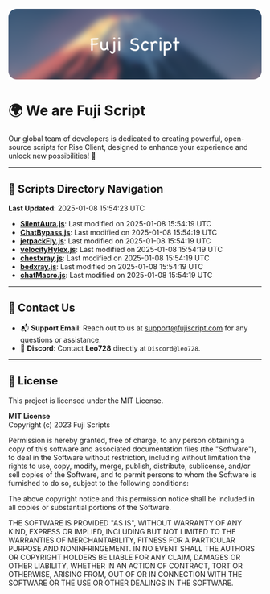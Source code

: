 ![Banner](.github/b.webp)

# 🌍 **We are Fuji Script**

Our global team of developers is dedicated to creating powerful, open-source scripts for Rise Client, designed to enhance your experience and unlock new possibilities! 🌟

---
<!-- SCRIPTS_NAVIGATION_START -->
## 📂 **Scripts Directory Navigation**

**Last Updated**: 2025-01-08 15:54:23 UTC

- **[SilentAura.js](scripts/SilentAura.js)**: Last modified on 2025-01-08 15:54:19 UTC
- **[ChatBypass.js](scripts/ChatBypass.js)**: Last modified on 2025-01-08 15:54:19 UTC
- **[jetpackFly.js](scripts/jetpackFly.js)**: Last modified on 2025-01-08 15:54:19 UTC
- **[velocityHylex.js](scripts/velocityHylex.js)**: Last modified on 2025-01-08 15:54:19 UTC
- **[chestxray.js](scripts/chestxray.js)**: Last modified on 2025-01-08 15:54:19 UTC
- **[bedxray.js](scripts/bedxray.js)**: Last modified on 2025-01-08 15:54:19 UTC
- **[chatMacro.js](scripts/chatMacro.js)**: Last modified on 2025-01-08 15:54:19 UTC

<!-- SCRIPTS_NAVIGATION_END -->

---

## 💬 **Contact Us**  
- 📬 **Support Email**: Reach out to us at [support@fujiscript.com](mailto:support@fujiscript.com) for any questions or assistance.  
- 💬 **Discord**: Contact **Leo728** directly at `Discord@leo728`.

---

## 📜 **License**

This project is licensed under the MIT License.  

**MIT License**  
Copyright (c) 2023 Fuji Scripts  

Permission is hereby granted, free of charge, to any person obtaining a copy of this software and associated documentation files (the "Software"), to deal in the Software without restriction, including without limitation the rights to use, copy, modify, merge, publish, distribute, sublicense, and/or sell copies of the Software, and to permit persons to whom the Software is furnished to do so, subject to the following conditions:  

The above copyright notice and this permission notice shall be included in all copies or substantial portions of the Software.  

THE SOFTWARE IS PROVIDED "AS IS", WITHOUT WARRANTY OF ANY KIND, EXPRESS OR IMPLIED, INCLUDING BUT NOT LIMITED TO THE WARRANTIES OF MERCHANTABILITY, FITNESS FOR A PARTICULAR PURPOSE AND NONINFRINGEMENT. IN NO EVENT SHALL THE AUTHORS OR COPYRIGHT HOLDERS BE LIABLE FOR ANY CLAIM, DAMAGES OR OTHER LIABILITY, WHETHER IN AN ACTION OF CONTRACT, TORT OR OTHERWISE, ARISING FROM, OUT OF OR IN CONNECTION WITH THE SOFTWARE OR THE USE OR OTHER DEALINGS IN THE SOFTWARE.  
